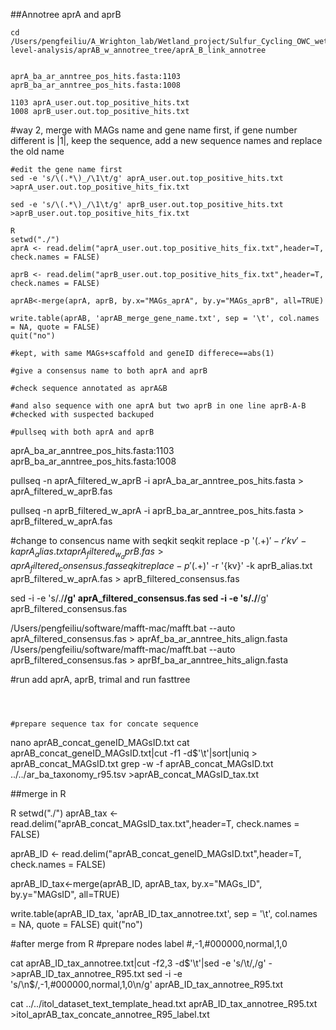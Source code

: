 
##Annotree aprA and aprB
```
cd /Users/pengfeiliu/A_Wrighton_lab/Wetland_project/Sulfur_Cycling_OWC_wetland/gene-level-analysis/aprAB_w_annotree_tree/aprA_B_link_annotree


aprA_ba_ar_anntree_pos_hits.fasta:1103
aprB_ba_ar_anntree_pos_hits.fasta:1008

1103 aprA_user.out.top_positive_hits.txt
1008 aprB_user.out.top_positive_hits.txt
```
#way 2, merge with MAGs name and gene name first, if gene number different is |1|, keep the sequence, add a new sequence names and replace the old name
```
#edit the gene name first
sed -e 's/\(.*\)_/\1\t/g' aprA_user.out.top_positive_hits.txt >aprA_user.out.top_positive_hits_fix.txt

sed -e 's/\(.*\)_/\1\t/g' aprB_user.out.top_positive_hits.txt >aprB_user.out.top_positive_hits_fix.txt

R
setwd("./")
aprA <- read.delim("aprA_user.out.top_positive_hits_fix.txt",header=T, check.names = FALSE)

aprB <- read.delim("aprB_user.out.top_positive_hits_fix.txt",header=T, check.names = FALSE)

aprAB<-merge(aprA, aprB, by.x="MAGs_aprA", by.y="MAGs_aprB", all=TRUE)

write.table(aprAB, 'aprAB_merge_gene_name.txt', sep = '\t', col.names = NA, quote = FALSE)
quit("no")

#kept, with same MAGs+scaffold and geneID differece==abs(1)

#give a consensus name to both aprA and aprB

#check sequence annotated as aprA&B

#and also sequence with one aprA but two aprB in one line aprB-A-B
#checked with suspected backuped

#pullseq with both aprA and aprB
```
aprA_ba_ar_anntree_pos_hits.fasta:1103
aprB_ba_ar_anntree_pos_hits.fasta:1008

pullseq -n aprA_filtered_w_aprB -i aprA_ba_ar_anntree_pos_hits.fasta > aprA_filtered_w_aprB.fas

pullseq -n aprB_filtered_w_aprA -i aprB_ba_ar_anntree_pos_hits.fasta > aprB_filtered_w_aprA.fas

#change to consencus name with seqkit
seqkit replace -p '(.+)$' -r '{kv}' -k aprA_alias.txt aprA_filtered_w_aprB.fas > aprA_filtered_consensus.fas
seqkit replace -p '(.+)$' -r '{kv}' -k aprB_alias.txt aprB_filtered_w_aprA.fas > aprB_filtered_consensus.fas


sed -i -e 's/\./____/g' aprA_filtered_consensus.fas
sed -i -e 's/\./____/g' aprB_filtered_consensus.fas

/Users/pengfeiliu/software/mafft-mac/mafft.bat --auto aprA_filtered_consensus.fas > aprAf_ba_ar_anntree_hits_align.fasta
/Users/pengfeiliu/software/mafft-mac/mafft.bat --auto aprB_filtered_consensus.fas > aprBf_ba_ar_anntree_hits_align.fasta


#run add aprA, aprB, trimal and run fasttree
```


```
```

#prepare sequence tax for concate sequence
```
nano aprAB_concat_geneID_MAGsID.txt
cat aprAB_concat_geneID_MAGsID.txt|cut -f1 -d$'\t'|sort|uniq  > aprAB_concat_MAGsID.txt
grep -w -f aprAB_concat_MAGsID.txt ../../ar_ba_taxonomy_r95.tsv >aprAB_concat_MAGsID_tax.txt


##merge in R

R
setwd("./")
aprAB_tax <- read.delim("aprAB_concat_MAGsID_tax.txt",header=T, check.names = FALSE)

aprAB_ID <- read.delim("aprAB_concat_geneID_MAGsID.txt",header=T, check.names = FALSE)

aprAB_ID_tax<-merge(aprAB_ID, aprAB_tax, by.x="MAGs_ID", by.y="MAGsID", all=TRUE)

write.table(aprAB_ID_tax, 'aprAB_ID_tax_annotree.txt', sep = '\t', col.names = NA, quote = FALSE)
quit("no")

#after merge from R
#prepare nodes label
#,-1,#000000,normal,1,0


cat aprAB_ID_tax_annotree.txt|cut -f2,3 -d$'\t'|sed -e 's/\t/,/g' - >aprAB_ID_tax_annotree_R95.txt
sed -i -e 's/\n$/,-1,#000000,normal,1,0\n/g' aprAB_ID_tax_annotree_R95.txt

cat ../../itol_dataset_text_template_head.txt aprAB_ID_tax_annotree_R95.txt >itol_aprAB_tax_concate_annotree_R95_label.txt

```

